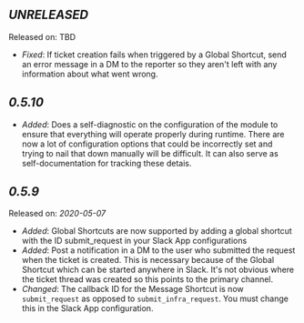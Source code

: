 *UNRELEASED*
--------------------
Released on: TBD
* *Fixed*: If ticket creation fails when triggered by a Global Shortcut, send an error message in a DM to the reporter so they aren't left with any information about what went wrong.

*0.5.10*
--------------------
* *Added*: Does a self-diagnostic on the configuration of the module to ensure that everything will operate properly during runtime.  There are now a lot of configuration options that could be incorrectly set and trying to nail that down manually will be difficult.  It can also serve as self-documentation for tracking these detais.


*0.5.9*
--------------------
Released on: _2020-05-07_

* *Added*: Global Shortcuts are now supported by adding a global shortcut with the ID submit_request in your Slack App configurations
* *Added*: Post a notification in a DM to the user who submitted the request when the ticket is created.  This is necessary because of the Global Shortcut which can be started anywhere in Slack.  It's not obvious where the ticket thread was created so this points to the primary channel.
* *Changed*: The callback ID for the Message Shortcut is now `submit_request` as opposed to `submit_infra_request`.  You must change this in the Slack App configuration.

